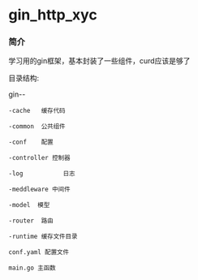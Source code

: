 # gin_http_xyc

### 简介
学习用的gin框架，基本封装了一些组件，curd应该是够了  

目录结构:  

gin--  

	-cache   缓存代码  
	
	-common	 公共组件  
	
	-conf	 配置  
	
	-controller 控制器  
	
	-log		   日志  
	
	-meddleware 中间件  
	
	-model  模型  
	
	-router  路由  
	
	-runtime 缓存文件目录  
	
	conf.yaml 配置文件  
	
	main.go 主函数

